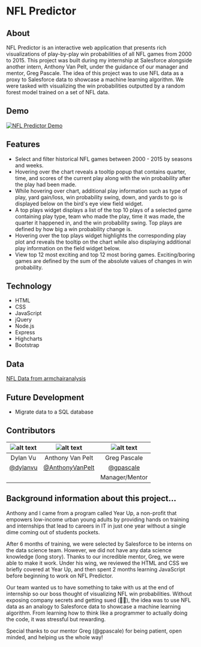 # NFL Predictor

## About
NFL Predictor is an interactive web application that presents rich visualizations of play-by-play win probabilities of all NFL games from 2000 to 2015. This project was built during my internship at Salesforce alongside another intern, Anthony Van Pelt, under the guidance of our manager and mentor, Greg Pascale. The idea of this project was to use NFL data as a proxy to Salesforce data to showcase a machine learning algorithm. We were tasked with visualizing the win probabilities outputted by a random forest model trained on a set of NFL data.

## Demo
[![NFL Predictor Demo](http://img.youtube.com/vi/XxzFLxDKDis/0.jpg)](http://www.youtube.com/watch?v=XxzFLxDKDis "NFL Predictor")

## Features
- Select and filter historical NFL games between 2000 - 2015 by seasons and weeks.
- Hovering over the chart reveals a tooltip popup that contains quarter, time, and scores of the current play along with the win probability after the play had been made.
- While hovering over chart, additional play information such as type of play, yard gain/loss, win probability swing, down, and yards to go is displayed below on the bird's eye view field widget. 
- A top plays widget displays a list of the top 10 plays of a selected game containing play type, team who made the play, time it was made, the quarter it happened in, and the win probability swing. Top plays are defined by how big a win probability change is.
- Hovering over the top plays widget highlights the corresponding play plot and reveals the tooltip on the chart while also displaying additional play information on the field widget below.
- View top 12 most exciting and top 12 most boring games. Exciting/boring games are defined by the sum of the absolute values of changes in win probability.

## Technology
- HTML
- CSS
- JavaScript
- jQuery
- Node.js
- Express
- Highcharts
- Bootstrap

## Data
[NFL Data from armchairanalysis](http://www.armchairanalysis.com/)

## Future Development
- Migrate data to a SQL database

## Contributors
| ![alt text](https://avatars3.githubusercontent.com/u/16613572?v=3&s=300) | ![alt text](https://avatars0.githubusercontent.com/u/19943214?v=3&s=300 "Anthony Van Pelt") | ![alt text](https://avatars0.githubusercontent.com/u/325055?v=3&s=300 "Greg Pascale")
|:---:|:---:|:---:|
| Dylan Vu | Anthony Van Pelt | Greg Pascale |
| [@dylanvu](https://github.com/dylanvu) | [@AnthonyVanPelt](https://github.com/AnthonyVanPelt) | [@gpascale](https://github.com/gpascale) |
| | | Manager/Mentor |

## Background information about this project...
Anthony and I came from a program called Year Up, a non-profit that empowers low-income urban young adults by providing hands on training and internships that lead to careers in IT in just one year without a single dime coming out of students pockets. 

After 6 months of training, we were selected by Salesforce to be interns on the data science team. However, we did not have any data science knowledge (long story). Thanks to our incredible mentor, Greg, we were able to make it work. Under his wing, we reviewed the HTML and CSS we briefly covered at Year Up, and then spent 2 months learning JavaScript before beginning to work on NFL Predictor.

Our team wanted us to have something to take with us at the end of internship so our boss thought of visualizing NFL win probabilities. Without exposing company secrets and getting sued (🤞🏼), the idea was to use NFL data as an analogy to Salesforce data to showcase a machine learning algorithm. From learning how to think like a programmer to actually doing the code, it was stressful but rewarding.

Special thanks to our mentor Greg (@gpascale) for being patient, open minded, and helping us the whole way!
